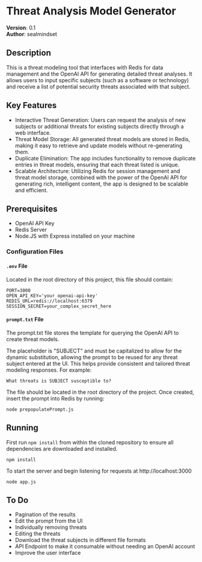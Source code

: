 # Threat Analysis Model Generator

**Version**: 0.1  
**Author**: sealmindset

## Description
This is a threat modeling tool that interfaces with Redis for data management and the OpenAI API for generating detailed threat analyses. It allows users to input specific subjects (such as a software or technology) and receive a list of potential security threats associated with that subject. 

## Key Features
- Interactive Threat Generation: Users can request the analysis of new subjects or additional threats for existing subjects directly through a web interface.
- Threat Model Storage: All generated threat models are stored in Redis, making it easy to retrieve and update models without re-generating them.
- Duplicate Elimination: The app includes functionality to remove duplicate entries in threat models, ensuring that each threat listed is unique.
- Scalable Architecture: Utilizing Redis for session management and threat model storage, combined with the power of the OpenAI API for generating rich, intelligent content, the app is designed to be scalable and efficient.

## Prerequisites

- OpenAI API Key
- Redis Server
- Node.JS with Express installed on your machine

### Configuration Files

#### `.env` File
Located in the root directory of this project, this file should contain:

```plaintext
PORT=3000
OPEN_API_KEY='your openai-api-key'
REDIS_URL=redis://localhost:6379
SESSION_SECRET=your_complex_secret_here
```

#### `prompt.txt` File
The prompt.txt file stores the template for querying the OpenAI API to create threat models.

The placeholder is "SUBJECT" and must be capitalized to allow for the dynamic substitution, allowing the prompt to be reused for any threat subject entered at the UI. This helps provide consistent and tailored threat modeling responses. For example:

```plaintext
What threats is SUBJECT susceptible to?
```

The file should be located in the root directory of the project. Once created, insert the prompt into Redis by running:

```plaintext
node prepopulatePrompt.js
```

## Running
First run  `npm install` from within the cloned repository to ensure all dependencies are downloaded and installed.

```plaintext
npm install
```

To start the server and begin listening for requests at http://localhost:3000

```plaintext
node app.js
```

## To Do
- Pagination of the results
- Edit the prompt from the UI
- Individually removing threats
- Editing the threats
- Download the threat subjects in different file formats
- API Endpoint to make it consumable without needing an OpenAI account
- Improve the user interface
